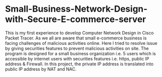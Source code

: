# Small-Business-Network-Design-with-Secure-E-commerce-server
This is my first experience to develop Computer Network Design in Cisco Packet Tracer. As we all are aware that small e-commerce business is facing challenges of malicious activities online. Here I tried to resolve issue by giving securities features to prevent malicious activities on site. 
The program is designed for a small business organization i.e. 5 users which is accessible by internet users with securities features i.e. https, public IP address & Firewall. In this project, the private IP address is translated into public IP address by NAT and NAC.

